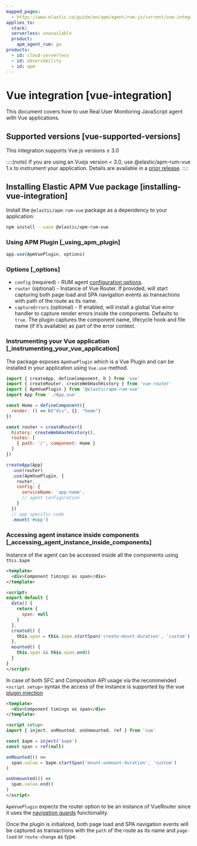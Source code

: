 ```yaml
---
mapped_pages:
  - https://www.elastic.co/guide/en/apm/agent/rum-js/current/vue-integration.html
applies_to:
  stack:
  serverless: unavailable
  product:
    apm_agent_rum: ga
products:
  - id: cloud-serverless
  - id: observability
  - id: apm
---
```


# Vue integration [vue-integration]

This document covers how to use Real User Monitoring JavaScript agent with Vue applications.

## Supported versions [vue-supported-versions]

This integration supports Vue.js versions ≥ 3.0

::::{note}
If you are using an Vuejs version < 3.0, use @elastic/apm-rum-vue 1.x to instrument your application. Details are available in a [prior release](https://www.elastic.co/guide/en/apm/agent/rum-js/4.x/vue-integration.html).
::::



## Installing Elastic APM Vue package [installing-vue-integration]

Install the `@elastic/apm-rum-vue` package as a dependency to your application:

```bash
npm install --save @elastic/apm-rum-vue
```


### Using APM Plugin [_using_apm_plugin]

```js
app.use(ApmVuePlugin, options)
```

### Options [_options]

* `config` (required) - RUM agent [configuration options](/reference/configuration.md).
* `router` (optional) - Instance of Vue Router. If provided, will start capturing both page load and SPA navigation events as transactions with path of the route as its name.
* `captureErrors` (optional) - If enabled, will install a global Vue error handler to capture render errors inside the components. Defaults to `true`. The plugin captures the component name, lifecycle hook and file name (if it’s available) as part of the error context.


### Instrumenting your Vue application [_instrumenting_your_vue_application]

The package exposes `ApmVuePlugin` which is a Vue Plugin and can be installed in your application using `Vue.use` method.

```js
import { createApp, defineComponent, h } from 'vue'
import { createRouter, createWebHashHistory } from 'vue-router'
import { ApmVuePlugin } from '@elastic/apm-rum-vue'
import App from './App.vue'

const Home = defineComponent({
  render: () => h("div", {}, "home")
})

const router = createRouter({
  history: createWebHashHistory(),
  routes: [
    { path: '/', component: Home }
  ]
})

createApp(App)
  .use(router)
  .use(ApmVuePlugin, {
    router,
    config: {
      serviceName: 'app-name',
      // agent configuration
    }
  })
  // app specific code
  .mount('#app')
```


### Accessing agent instance inside components [_accessing_agent_instance_inside_components]

Instance of the agent can be accessed inside all the components using `this.$apm`

```html
<template>
  <div>Component timings as span</div>
</template>

<script>
export default {
  data() {
    return {
      span: null
    }
  },
  created() {
    this.span = this.$apm.startSpan('create-mount-duration', 'custom')
  },
  mounted() {
    this.span && this.span.end()
  }
}
</script>
```

In case of both SFC and Composition API usage via the recommended `<script setup>` syntax the access of the instance is supported by the vue [plugin injection](https://vuejs.org/guide/components/provide-inject.html#inject)

```html
<template>
  <div>Component timings as span</div>
</template>

<script setup>
import { inject, onMounted, onUnmounted, ref } from 'vue'

const $apm = inject('$apm')
const span = ref(null)

onMounted(() =>
  span.value = $apm.startSpan('mount-unmount-duration', 'custom')
)

onUnmounted(() =>
  span.value.end()
)
</script>
```

`ApmVuePlugin` expects the router option to be an instance of VueRouter since it uses the [navigation guards](https://next.router.vuejs.org/guide/advanced/navigation-guards.html) functionality.

Once the plugin is initialized, both page load and SPA navigation events will be captured as transactions with the `path` of the route as its name and `page-load` or `route-change` as type.



